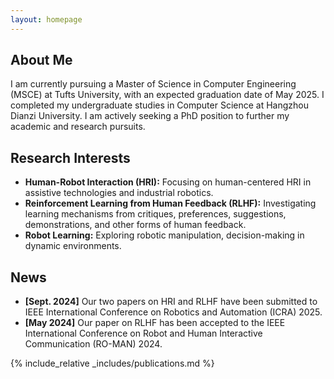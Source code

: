 ```yaml
---
layout: homepage
---
```


## About Me

I am currently pursuing a Master of Science in Computer Engineering (MSCE) at Tufts University, with an expected graduation date of May 2025. I completed my undergraduate studies in Computer Science at Hangzhou Dianzi University. I am actively seeking a PhD position to further my academic and research pursuits.

## Research Interests

- **Human-Robot Interaction (HRI):** Focusing on human-centered HRI in assistive technologies and industrial robotics.
- **Reinforcement Learning from Human Feedback (RLHF):** Investigating learning mechanisms from critiques, preferences, suggestions, demonstrations, and other forms of human feedback.
- **Robot Learning:** Exploring robotic manipulation, decision-making in dynamic environments.
## News

- **[Sept. 2024]** Our two papers on HRI and RLHF have been submitted to IEEE International Conference on Robotics and Automation (ICRA) 2025.
- **[May 2024]** Our paper on RLHF has been accepted to the IEEE International Conference on Robot and Human Interactive Communication (RO-MAN) 2024.

{% include_relative _includes/publications.md %}

<!-- {% include_relative _includes/services.md %} -->

